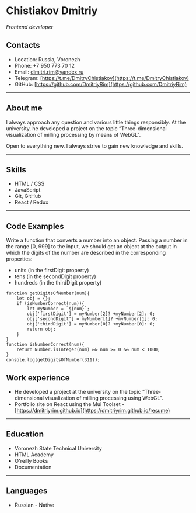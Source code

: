 # Chistiakov Dmitriy #
*Frontend developer*

## Contacts ##
* Location: Russia, Voronezh
* Phone: +7 950 773 70 12
* Email: [dimitri.rim@yandex.ru](mailto:dimitri.rim@yandex.ru)
* Telegram: [https://t.me/DmitryChistiakov](https://t.me/DmitryChistiakov)
* GitHub: [https://github.com/DmitriyRim](https://github.com/DmitriyRim)

---
## About me ##

I always approach any question and various little things responsibly. At the university, he developed a project on the topic “Three-dimensional visualization of milling processing by means of WebGL".

Open to everything new. I always strive to gain new knowledge and skills.

---
## Skills ##

* HTML / CSS
* JavaScript
* Git, GitHub
* React / Redux

---
## Code Examples ##

Write a function that converts a number into an object. Passing a number in the range [0, 999] to the input,
we should get an object at the output in which the digits of the number are described in the corresponding properties:
- units (in the firstDigit property)
- tens (in the secondDigit property)
- hundreds (in the thirdDigit property)

```
function getDigitsOfNumber(num){
    let obj = {};
    if (isNumberCorrect(num)){
        let myNumber = `${num}`;
        obj['firstDigit'] = myNumber[2]? +myNumber[2]: 0;
        obj['secondDigit'] = myNumber[1]? +myNumber[1]: 0;
        obj['thirdDigit'] = myNumber[0]? +myNumber[0]: 0;
        return obj;
    }
}
function isNumberCorrect(num){
    return Number.isInteger(num) && num >= 0 && num < 1000;
}
console.log(getDigitsOfNumber(311));
```

## Work experience ##

- He developed a project at the university on the topic “Three-dimensional visualization of milling processing using WebGL".
- Portfolio site on React using the Mui Toolset - [https://dmitriyrim.github.io](https://dmitriyrim.github.io/resume)
---
## Education ##

- Voronezh State Technical University
- HTML Academy
- O'reilly Books
- Documentation

---
## Languages ##
- Russian - Native